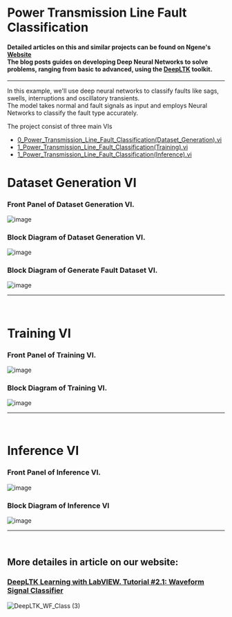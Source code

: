 # Power Transmission Line Fault Classification


#### Detailed articles on this and similar projects can be found on Ngene's [Website](https://www.ngene.co/blog) <br/> The blog posts guides on developing Deep Neural Networks to solve problems, ranging from basic to advanced, using the [DeepLTK](https://www.ngene.co/deep-learning-toolkit-for-labview) toolkit.
----

In this example, we'll use deep neural networks to classify  faults like sags, swells, interruptions and oscillatory transients.
<br/>
The model takes normal and fault signals as input and employs Neural Networks to classify the fault type accurately.
<br/>

The project consist of three main VIs
- [0_Power_Transmission_Line_Fault_Classification(Dataset_Generation).vi](#dataset-generation-vi)
- [1_Power_Transmission_Line_Fault_Classification(Training).vi](#training-vi)
- [1_Power_Transmission_Line_Fault_Classification(Inference).vi](#inference-vi)

# Dataset Generation VI

### Front Panel of Dataset Generation VI. <br/>

![image](https://github.com/ngenehub/deepltk_examples/assets/131282716/49ab53bf-584c-41ea-819b-8f6082c84ec7) <br/>

### Block Diagram of Dataset Generation VI. <br/>

![image](https://github.com/ngenehub/deepltk_examples/assets/131282716/1061c4b2-f887-4e49-bd70-3933a4d3426b) <br/>

### Block Diagram of Generate Fault Dataset VI. <br/>

![image](https://github.com/ngenehub/deepltk_examples/assets/131282716/6c615d80-5f60-476c-a10c-7e2b85f1aa2f) 

----

<br/>

# Training VI

### Front Panel of Training VI. <br/>

![image](https://github.com/ngenehub/deepltk_examples/assets/131282716/809b38d7-b0ee-4d6c-bb67-dc692fc4b753) <br/>

### Block Diagram of Training VI. <br/>

![image](https://github.com/ngenehub/deepltk_examples/assets/131282716/9567f253-72b3-44b2-b678-1bc0d3e9be52)

----

<br/>

# Inference VI

### Front Panel of Inference VI. <br/>

![image](https://github.com/ngenehub/deepltk_examples/assets/131282716/1b289ff2-b225-41ab-b2d6-3c9a1cbc52b8) <br/>

### Block Diagram of Inference VI <br/>

![image](https://github.com/ngenehub/deepltk_examples/assets/131282716/3baebb63-6c43-4ab4-bbb0-232fb9872dbc)

----

<br/>

## More detailes in article on our website:

### [DeepLTK Learning with LabVIEW. Tutorial #2.1: Waveform Signal Classifier](https://www.ngene.co/post/deep-learning-with-labview-tutorial-2-1-waveform-signal-classifier)

![DeepLTK_WF_Class (3)](https://github.com/ngenehub/deepltk_examples/assets/131282716/d10778ea-c1fd-4241-b3c4-d3b1320e37af)



